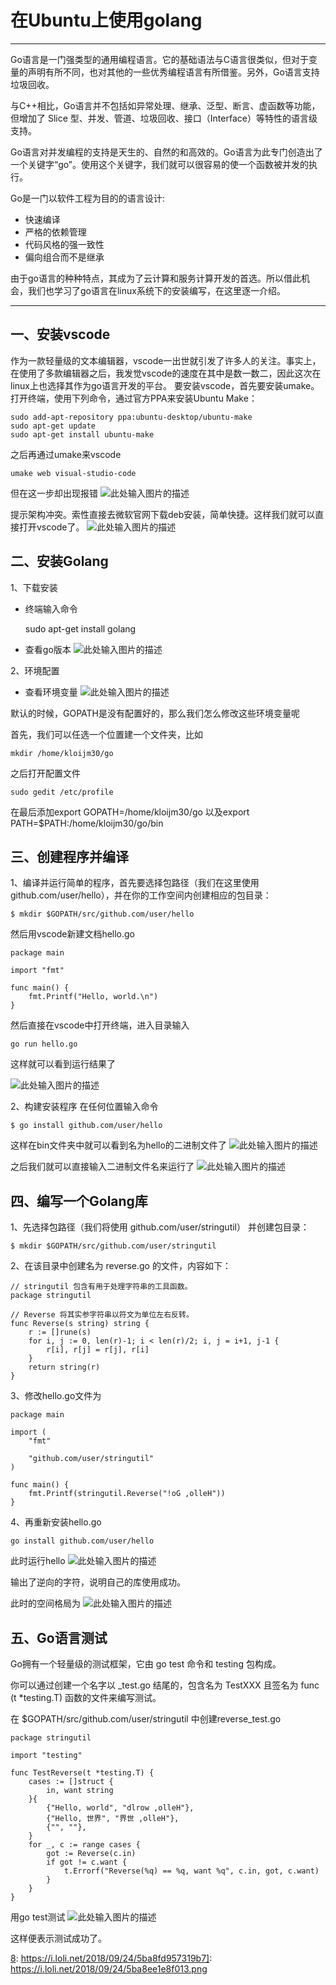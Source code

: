 # 在Ubuntu上使用golang



---
Go语言是一门强类型的通用编程语言。它的基础语法与C语言很类似，但对于变量的声明有所不同，也对其他的一些优秀编程语言有所借鉴。另外，Go语言支持垃圾回收。

与C++相比，Go语言并不包括如异常处理、继承、泛型、断言、虚函数等功能，但增加了 Slice 型、并发、管道、垃圾回收、接口（Interface）等特性的语言级支持。

Go语言对并发编程的支持是天生的、自然的和高效的。Go语言为此专门创造出了一个关键字“go”。使用这个关键字，我们就可以很容易的使一个函数被并发的执行。

Go是一门以软件工程为目的的语言设计:


 - 快速编译
 - 严格的依赖管理
 - 代码风格的强一致性
 - 偏向组合而不是继承


 
由于go语言的种种特点，其成为了云计算和服务计算开发的首选。所以借此机会，我们也学习了go语言在linux系统下的安装编写，在这里逐一介绍。
 
---------------------


## 一、安装vscode
作为一款轻量级的文本编辑器，vscode一出世就引发了许多人的关注。事实上，在使用了多款编辑器之后，我发觉vscode的速度在其中是数一数二，因此这次在linux上也选择其作为go语言开发的平台。
要安装vscode，首先要安装umake。打开终端，使用下列命令，通过官方PPA来安装Ubuntu Make：

    sudo add-apt-repository ppa:ubuntu-desktop/ubuntu-make
    sudo apt-get update
    sudo apt-get install ubuntu-make
之后再通过umake来vscode

    umake web visual-studio-code

但在这一步却出现报错
![此处输入图片的描述][1]

提示架构冲突。索性直接去微软官网下载deb安装，简单快捷。这样我们就可以直接打开vscode了。
![此处输入图片的描述][2]


## 二、安装Golang

1、下载安装

 - 终端输入命令



    sudo apt-get install golang

 - 查看go版本 
![此处输入图片的描述][3]


2、环境配置

 - 查看环境变量
![此处输入图片的描述][4]
 
默认的时候，GOPATH是没有配置好的，那么我们怎么修改这些环境变量呢

首先，我们可以任选一个位置建一个文件夹，比如

    mkdir /home/kloijm30/go
    
之后打开配置文件

    sudo gedit /etc/profile 

在最后添加export GOPATH=/home/kloijm30/go
以及export PATH=$PATH:/home/kloijm30/go/bin


## 三、创建程序并编译

1、编译并运行简单的程序，首先要选择包路径（我们在这里使用 github.com/user/hello），并在你的工作空间内创建相应的包目录：

    $ mkdir $GOPATH/src/github.com/user/hello

然后用vscode新建文档hello.go

    package main
    
    import "fmt"
    
    func main() {
    	fmt.Printf("Hello, world.\n")
    }
然后直接在vscode中打开终端，进入目录输入

    go run hello.go
这样就可以看到运行结果了

![此处输入图片的描述][5]

2、构建安装程序
在任何位置输入命令

    $ go install github.com/user/hello
这样在bin文件夹中就可以看到名为hello的二进制文件了
![此处输入图片的描述][6]


之后我们就可以直接输入二进制文件名来运行了
![此处输入图片的描述][7]


## 四、编写一个Golang库

1、先选择包路径（我们将使用 github.com/user/stringutil） 并创建包目录：

    $ mkdir $GOPATH/src/github.com/user/stringutil
    
2、在该目录中创建名为 reverse.go 的文件，内容如下：

    // stringutil 包含有用于处理字符串的工具函数。
    package stringutil
    
    // Reverse 将其实参字符串以符文为单位左右反转。
    func Reverse(s string) string {
    	r := []rune(s)
    	for i, j := 0, len(r)-1; i < len(r)/2; i, j = i+1, j-1 {
    		r[i], r[j] = r[j], r[i]
    	}
    	return string(r)
    }
3、修改hello.go文件为

    package main
    
    import (
    	"fmt"
    
    	"github.com/user/stringutil"
    )
    
    func main() {
    	fmt.Printf(stringutil.Reverse("!oG ,olleH"))
    }
4、再重新安装hello.go

    go install github.com/user/hello

此时运行hello
![此处输入图片的描述][8]

输出了逆向的字符，说明自己的库使用成功。

此时的空间格局为
![此处输入图片的描述][9]


## 五、Go语言测试
Go拥有一个轻量级的测试框架，它由 go test 命令和 testing 包构成。

你可以通过创建一个名字以 _test.go 结尾的，包含名为 TestXXX 且签名为 func (t *testing.T) 函数的文件来编写测试。 

在 $GOPATH/src/github.com/user/stringutil 中创建reverse_test.go 

    package stringutil
    
    import "testing"
    
    func TestReverse(t *testing.T) {
    	cases := []struct {
    		in, want string
    	}{
    		{"Hello, world", "dlrow ,olleH"},
    		{"Hello, 世界", "界世 ,olleH"},
    		{"", ""},
    	}
    	for _, c := range cases {
    		got := Reverse(c.in)
    		if got != c.want {
    			t.Errorf("Reverse(%q) == %q, want %q", c.in, got, c.want)
    		}
    	}
    }
    
   用go test测试
   ![此处输入图片的描述][10]
   
   这样便表示测试成功了。
   

  [8]: https://i.loli.net/2018/09/24/5ba8fd957319b7]: https://i.loli.net/2018/09/24/5ba8ee1e8f013.png


  [1]: https://i.loli.net/2018/09/24/5ba8b15eed940.png
  [2]: https://i.loli.net/2018/09/24/5ba8b231c3b54.png
  [3]: https://i.loli.net/2018/09/24/5ba8b7a4200f5.png
  [4]: https://i.loli.net/2018/09/24/5ba8b80b811ac.png
  [5]: https://i.loli.net/2018/09/24/5ba8eb831470d.png
  [6]: https://i.loli.net/2018/09/24/5ba8edf7c8dd5.png
  [7]: https://i.loli.net/2018/09/24/5ba8ee1e8f013.png
  [8]: https://i.loli.net/2018/09/24/5ba8fddbb9953.png
  [9]: https://i.loli.net/2018/09/24/5ba8fddbb9953.png
  [10]: https://i.loli.net/2018/09/27/5bacf69d2ef5e.png
